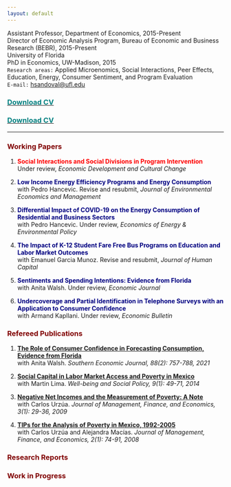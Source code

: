 ```yaml
---
layout: default
---
```


Assistant Professor, Department of Economics, 2015-Present  
Director of Economic Analysis Program, Bureau of Economic and Business Research (BEBR), 2015-Present  
University of Florida  
PhD in Economics, UW-Madison, 2015  
`Research areas:` Applied Microenomics, Social Interactions, Peer Effects, Education, Energy, Consumer Sentiment, and Program Evaluation  
`E-mail:` hsandoval@ufl.edu 

### [<span style="color: teal"> Download CV </span>](https://github.com/hhsandoval/hhsandoval.github.io/blob/main/202112%20CV%20HS.pdf)

### <a href="hhsandoval.github.io/cvhhsg.pdf" target="_blank"> <span style="color: teal"> Download CV </span> </a>

<!-- (https://github.com/hhsandoval/hhsandoval.github.io/files/7698132/202111.CV.HS.pdf) -->

* * *

### <span style="color: maroon"> Working Papers </span>

1. <span style="color:red"> **Social Interactions and Social Divisions in Program Intervention** </span>  
   Under review, *Economic Development and Cultural Change*

2.  <span style="color: navy"> **Low Income Energy Efficiency Programs and Energy Consumption** </span>  
   with Pedro Hancevic. Revise and resubmit, *Journal of Environmental Economics and Management*

3.  <span style="color: navy"> **Differential Impact of COVID-19 on the Energy Consumption of Residential and Business Sectors** </span>  
   with Pedro Hancevic. Under review, *Economics of Energy & Environmental Policy*

4.  <span style="color: navy"> **The Impact of K-12 Student Fare Free Bus Programs on Education and Labor Market Outcomes** </span>  
   with Emanuel Garcia Munoz. Revise and resubmit, *Journal of Human Capital*

5.  <span style="color: navy"> **Sentiments and Spending Intentions: Evidence from Florida** </span>  
   with Anita Walsh. Under review, *Economic Journal*

6.  <span style="color: navy"> **Undercoverage and Partial Identification in Telephone Surveys with an Application to Consumer Confidence** </span>  
   with Armand Kapllani. Under review, *Economic Bulletin*

### <span style="color: maroon"> Refereed Publications </span>

1. **[The Role of Consumer Confidence in Forecasting Consumption, Evidence from Florida](https://doi.org/10.1002/soej.12528)**  
   with Anita Walsh. *Southern Economic Journal, 88(2): 757-788, 2021*

2. **[Social Capital in Labor Market Access and Poverty in Mexico](http://biblioteca.ciess.org/adiss/r458/social_capital_in_labor_market_access_and_poverty_in_mexico)**  
  with Martin Lima. *Well-being and Social Policy, 9(1): 49-71, 2014*

3. **[Negative Net Incomes and the Measurement of Poverty: A Note](https://ideas.repec.org/a/ega/rafega/200903.html)**  
   with Carlos Urzúa. *Journal of Management, Finance, and Economics, 3(1): 29-36, 2009*

4. **[TIPs for the Analysis of Poverty in Mexico, 1992-2005](https://ideas.repec.org/a/ega/rafega/200806.html)**  
   with Carlos Urzúa and Alejandra Macías. *Journal of Management, Finance, and Economics, 2(1): 74-91, 2008*

### <span style="color: maroon"> Research Reports </span>

### <span style="color: maroon"> Work in Progress </span>


<!-- ![Hector](https://user-images.githubusercontent.com/95992942/145701862-438f789f-30d0-4143-948b-695a9c4d9f90.jpg)

For more details see [Basic writing and formatting syntax](https://docs.github.com/en/github/writing-on-github/getting-started-with-writing-and-formatting-on-github/basic-writing-and-formatting-syntax).

### Jekyll Themes

Your Pages site will use the layout and styles from the Jekyll theme you have selected in your [repository settings](https://github.com/hhsandoval/hhsandoval.github.io/settings/pages). The name of this theme is saved in the Jekyll `_config.yml` configuration file.

### Support or Contact

Having trouble with Pages? Check out our [documentation](https://docs.github.com/categories/github-pages-basics/) or [contact support](https://support.github.com/contact) and we’ll help you sort it out.
 -->

